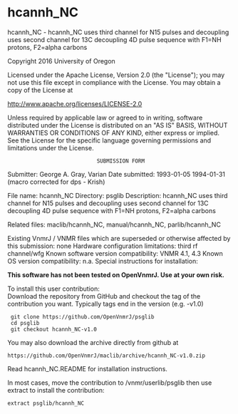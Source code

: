 # hcannh_NC
 hcannh_NC - hcannh_NC uses third channel for N15 pulses and decoupling uses
 second
 channel for 13C decoupling 4D pulse sequence with F1=NH protons,
 F2=alpha carbons

 Copyright 2016 University of Oregon

 Licensed under the Apache License, Version 2.0 (the "License");
 you may not use this file except in compliance with the License.
 You may obtain a copy of the License at

   http://www.apache.org/licenses/LICENSE-2.0

 Unless required by applicable law or agreed to in writing, software
 distributed under the License is distributed on an "AS IS" BASIS,
 WITHOUT WARRANTIES OR CONDITIONS OF ANY KIND, either express or implied.
 See the License for the specific language governing permissions and
 limitations under the License.

                                SUBMISSION FORM

Submitter:      George A. Gray, Varian
Date submitted: 1993-01-05
                1994-01-31 (macro corrected for dps - Krish)

File name:      hcannh_NC
Directory:      psglib
Description:    hcannh_NC uses third channel for N15 pulses and decoupling
                uses second channel for 13C decoupling
                4D pulse sequence with F1=NH protons, F2=alpha carbons

Related files:  maclib/hcannh_NC, manual/hcannh_NC, parlib/hcannh_NC


Existing VnmrJ / VNMR files which are superseded or
otherwise affected by this submission:  none
Hardware configuration limitations:     third rf channel/wfg
Known software version compatibility:   VNMR 4.1, 4.3
Known OS version compatibility:         n.a.
Special instructions for installation:

**This software has not been tested on OpenVnmrJ. Use at your own risk.**

To install this user contribution:  
Download the repository from GitHub and checkout the tag of the contribution you want.
Typically tags end in the version (e.g. -v1.0)

     git clone https://github.com/OpenVnmrJ/psglib  
     cd psglib  
     git checkout hcannh_NC-v1.0


You may also download the archive directly from github at

    https://github.com/OpenVnmrJ/maclib/archive/hcannh_NC-v1.0.zip

Read hcannh_NC.README for installation instructions.

In most cases, move the contribution to /vnmr/userlib/psglib 
then use extract to install the contribution:  

    extract psglib/hcannh_NC